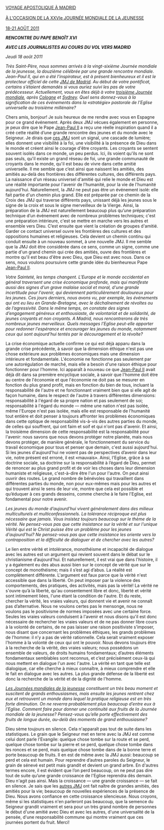 [VOYAGE APOSTOLIQUE À MADRID\
\
À L'OCCASION DE LA XXVIe JOURNÉE MONDIALE DE LA JEUNESSE\
\
18-21 AOÛT 2011](/content/benedict-xvi/fr/travels/2011/index_madrid.html)

***RENCONTRE DU PAPE BENOÎT XVI***

***AVEC LES JOURNALISTES AU COURS DU VOL VERS MADRID***

*Jeudi 18 août 2011*

*Très Saint-Père, nous sommes arrivés à la vingt-sixième Journée mondiale de la jeunesse, la douzième célébrée par une grande rencontre mondiale. Jean-Paul II, qui en a été l’inspirateur, est à présent bienheureux et il est le protecteur officiel de cette [JMJ de Madrid](/content/benedict-xvi/fr/travels/2011/index_madrid.html). Au début de votre pontificat, certains s’étaient demandés si vous auriez suivi les pas de votre prédécesseur. Actuellement, vous en êtes déjà à votre [troisième Journée mondiale](/content/benedict-xvi/fr/travels/2011/index_madrid.html), après [Cologne](/content/benedict-xvi/fr/travels/2005/index_cologne-wyd2005.html) et [Sydney](/content/benedict-xvi/fr/travels/2008/outside/documents/australia.html). Quel sens donnez-vous à la signification de ces événements dans la «stratégie» pastorale de l’Eglise universelle au troisième millénaire?*

Chers amis, bonjour! Je suis heureux de me rendre avec vous en Espagne pour ce grand événement. Après deux JMJ vécues également en personne, je peux dire que le Pape [Jean-Paul II](/content/john-paul-ii/fr.html) a reçu une réelle inspiration quand il a créé cette réalité d’une grande rencontre des jeunes et du monde avec le Seigneur. Je dirais que [ces JMJ](http://www.vatican.va/gmg/documents/index_fr.html) sont un signal, une cascade de lumière; elles donnent une visibilité à la foi, une visibilité à la présence de Dieu dans le monde et créent ainsi le courage d'être croyants. Les croyants se sentent souvent isolés dans ce monde, un peu perdus. Ici, ils voient qu'ils ne sont pas seuls, qu'il existe un grand réseau de foi, une grande communauté de croyants dans le monde, qu'il est beau de vivre dans cette amitié universelle. Il me semble que c’est ainsi que naissent les amitiés, des amitiés au-delà des frontières des différentes cultures, des différents pays. La naissance d'un réseau universel d'amitié qui relie le monde et Dieu est une réalité importante pour l'avenir de l'humanité, pour la vie de l'humanité aujourd'hui. Naturellement, la JMJ ne peut pas être un événement isolé: elle fait partie d'un chemin plus grand. Elle est préparée par ce chemin de la Croix des JMJ qui traverse différents pays, unissant déjà les jeunes sous le signe de la croix et sous le signe merveilleux de la Vierge. Ainsi, la préparation de la JMJ est naturellement beaucoup plus qu’une préparation technique d’un événement avec de nombreux problèmes techniques; c'est une préparation intérieure, c'est se mettre en marche vers les autres et ensemble vers Dieu. C’est ensuite que vient la création de groupes d'amitié. Garder ce contact universel ouvre les frontières des cultures et des oppositions humaines et religieuses. Cela devient un chemin continu qui conduit ensuite à un nouveau sommet, à une nouvelle JMJ. Il me semble que la JMJ doit être considérée dans ce sens, comme un signe, comme une partie d'un grand chemin qui crée des amitiés, ouvre des frontières et montre qu'il est beau d'être avec Dieu, que Dieu est avec nous. Dans ce sens, nous voulons poursuivre cette grande idée du bienheureux Pape [Jean-Paul II](/content/john-paul-ii/fr.html).

*Votre Sainteté, les temps changent. L'Europe et le monde occidental en général traversent une crise économique profonde, mais qui manifeste aussi des signes d'un grave malaise social et moral, d'une grande incertitude pour l'avenir, qui deviennent particulièrement douloureux pour les jeunes. Ces jours derniers, nous avons vu, par exemple, les événements qui ont eu lieu en Grande-Bretagne, avec le déchaînement de révoltes ou de l’agressivité. Dans le même temps, on constate des signes d’engagement généreux et enthousiaste, de volontariat et de solidarité, de jeunes croyants et non croyants. A Madrid, nous rencontrerons de très nombreux jeunes merveilleux. Quels messages l'Eglise peut-elle apporter pour redonner l'espérance et encourager les jeunes du monde, notamment ceux qui sont aujourd’hui tentés par le découragement et la révolte?*

La crise économique actuelle confirme ce qui est déjà apparu dans la grande crise précédente, à savoir que la dimension éthique n'est pas une chose extérieure aux problèmes économiques mais une dimension intérieure et fondamentale. L'économie ne fonctionne pas seulement par une autorégulation de marché, mais elle a besoin d'une raison éthique pour fonctionner pour l'homme. Ici apparaît à nouveau ce que [Jean-Paul II](/content/john-paul-ii/fr.html) avait déjà dit dans sa première encyclique sociale, à savoir que l'homme doit être au centre de l'économie et que l'économie ne doit pas se mesurer en fonction du plus grand profit, mais en fonction du bien de tous, incluant la responsabilité de l'autre et ne fonctionnant vraiment bien que si elle agit de façon humaine, dans le respect de l'autre à travers différentes dimensions: responsabilité à l'égard de sa propre nation et pas seulement de soi; responsabilité à l'égard du monde — même une nation n'est pas isolée, même l'Europe n'est pas isolée, mais elle est responsable de l'humanité tout entière et doit penser à toujours affronter les problèmes économiques dans cette optique de responsabilité vis-à-vis des autres parties du monde, de celles qui souffrent, qui ont faim et soif et qui n'ont pas d'avenir. Et ainsi, la troisième dimension de cette responsabilité est la responsabilité pour l'avenir: nous savons que nous devons protéger notre planète, mais nous devons protéger, de manière générale, le fonctionnement du service du travail économique pour tous et penser que demain, c'est aussi aujourd'hui. Si les jeunes d'aujourd'hui ne voient pas de perspectives d’avenir dans leur vie, notre présent est erroné, il est «mauvais». Ainsi, l'Eglise, grâce à sa doctrine sociale, sa doctrine sur la responsabilité à l’égard de Dieu, permet de renoncer au plus grand profit et de voir les choses dans leur dimension humaniste et religieuse, c'est-à-dire être l'un pour l'autre. On peut ainsi ouvrir des routes. Le grand nombre de bénévoles qui travaillent dans différentes parties du monde, non pour eux-mêmes mais pour les autres et qui trouvent ainsi le sens de leur vie, montre que cela est possible et qu’éduquer à ces grands desseins, comme cherche à le faire l'Eglise, est fondamental pour notre avenir.

*Les jeunes du monde d’aujourd’hui vivent généralement dans des milieux multiculturels et multiconfessionnels. La tolérance réciproque est plus nécessaire que jamais. Vous insistez toujours beaucoup sur le thème de la vérité. Ne pensez-vous pas que cette insistance sur la vérité et sur l'unique Vérité qui est le Christ puisse être un problème pour les jeunes d'aujourd'hui? Ne pensez-vous pas que cette insistance les oriente vers la contraposition et la difficulté de dialoguer et de chercher avec les autres?*

Le lien entre vérité et intolérance, monothéisme et incapacité de dialogue avec les autres est un argument qui revient souvent dans le débat sur le christianisme d’aujourd'hui. Et naturellement, il est vrai que dans l'histoire, il y a également eu des abus aussi bien sur le concept de vérité que sur le concept de monothéisme; mais il s’est agi d’abus. La réalité est complètement différente. L'argument est faux parce que la vérité n'est accessible que dans la liberté. On peut imposer par la violence des comportements, des pratiques, des activités, mais pas la vérité! La vérité ne s'ouvre qu’à la liberté, qu'au consentement libre et donc, liberté et vérité sont intimement liées, l'une étant la condition de l'autre. Et du reste, chercher la vérité, les vraies valeurs, qui donnent vie et avenir ne connaît pas d’alternative. Nous ne voulons certes pas le mensonge, nous ne voulons pas le positivisme de normes imposées avec une certaine force. Seules les vraies valeurs conduisent à l'avenir et nous disons qu'il est donc nécessaire de rechercher les vraies valeurs et de ne pas donner libre cours à la volonté de certains, de ne pas laisser une raison positiviste s’imposer, nous disant que concernant les problèmes éthiques, les grands problèmes de l'homme: il n’y a pas de vérité rationnelle. Cela serait vraiment exposer l'homme à la volonté de ceux qui ont le pouvoir. Nous devons toujours être à la recherche de la vérité, des vraies valeurs; nous possédons un ensemble de valeurs, de droits humains fondamentaux; d’autres éléments fondamentaux semblables sont reconnus, et c’est précisément ceux-là qui nous mettent en dialogue l'un avec l'autre. La vérité en tant que telle est dialogique, car elle cherche à mieux connaître, à mieux comprendre et elle le fait en dialogue avec les autres. La plus grande défense de la liberté est donc la recherche de la vérité et de la dignité de l'homme.

*[Les Journées mondiales de la jeunesse](http://www.vatican.va/gmg/documents/index_fr.html) constituent un très beau moment et suscitent de grands enthousiasmes, mais ensuite les jeunes rentrent chez eux et retrouvent un monde dans lequel la pratique religieuse est en très forte diminution. On ne reverra probablement plus beaucoup d’entre eux à l’Eglise. Comment faire pour donner une continuité aux fruits de la Journée mondiale de la jeunesse? Pensez-vous qu’elle porte effectivement des fruits de longue durée, au-delà des moments de grand enthousiasme?*

Dieu sème toujours en silence. Cela n'apparaît pas tout de suite dans les statistiques. Le grain que le Seigneur met en terre avec la JMJ est comme celui dont parle l'Evangile: quelque chose tombe sur la route et se perd, quelque chose tombe sur la pierre et se perd, quelque chose tombe dans les ronces et se perd, mais quelque chose tombe dans de la bonne terre et porte beaucoup de fruits. Il en est de même avec la JMJ aussi: beaucoup se perd et cela est humain. Pour reprendre d’autres paroles du Seigneur, le grain de sénevé est petit mais grandit et devient un grand arbre. En d'autres termes encore, il est évident que l’on perd beaucoup, on ne peut pas dire tout de suite qu’une grande croissance de l'Eglise reprendra dès demain. Dieu n'agit pas ainsi. Mais la croissance — une grande croissance — se fait en silence. Je sais que les [autres JMJ](http://www.vatican.va/gmg/documents/index_fr.html) ont fait naître de grandes amitiés, des amitiés pour la vie; beaucoup de nouvelles expériences de la présence de Dieu. Nous avons confiance en cette croissance silencieuse. Nous croyons, même si les statistiques n'en parleront pas beaucoup, que la semence du Seigneur grandit vraiment et sera pour un très grand nombre de personnes le début d'une amitié avec Dieu et avec les autres, d'une universalité de la pensée, d'une responsabilité commune qui montre vraiment que ces journées portent du fruit. Merci!
